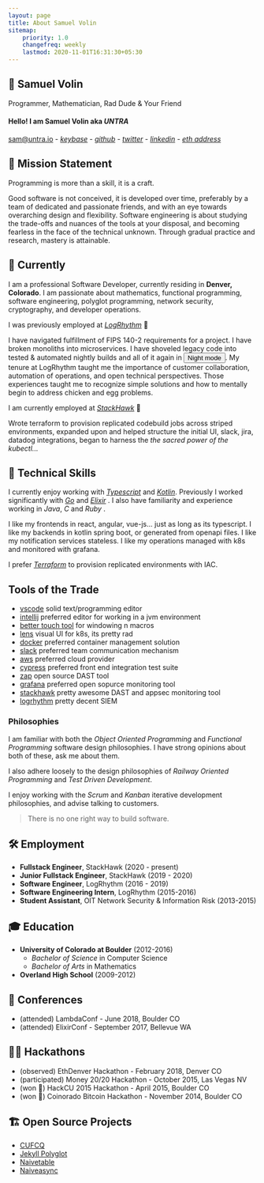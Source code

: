 ```yaml
---
layout: page
title: About Samuel Volin
sitemap:
    priority: 1.0
    changefreq: weekly
    lastmod: 2020-11-01T16:31:30+05:30
---
```

## 💎 Samuel Volin
Programmer, Mathematician, Rad Dude & Your Friend

#### Hello! I am **Samuel Volin** aka _UNTRA_
<sam@untra.io> - [_keybase_](https://keybase.io/untra) - [_github_](https://github.com/untra) - [_twitter_](https://twitter.com/untra) - [_linkedin_](https://www.linkedin.com/in/untra/) - [_eth address_](https://etherscan.io/address/0x0570b8f2ee4dc8b710bf0c18269b3902857cfdca)

## 🏁 Mission Statement

Programming is more than a skill, it is a craft.

Good software is not conceived, it is developed over time, preferably by a team of dedicated and passionate friends, and with an eye towards overarching design and flexibility. Software engineering is about studying the trade-offs and nuances of the tools at your disposal, and becoming fearless in the face of the technical unknown. Through gradual practice and research, mastery is attainable.

## 🌄 Currently

I am a professional Software Developer, currently residing in **Denver, Colorado**. I am passionate about mathematics, functional programming, software engineering, polyglot programming, network security, cryptography, and developer operations.

I was previously employed at [_LogRhythm_](https://logrhythm.com/) 💠

I have navigated fulfillment of FIPS 140-2 requirements for a project. I have broken monoliths into microservices. I have shoveled legacy code into tested & automated nightly builds and all of it again in <button dark-toggle aria-hidden>Night mode</button>. My tenure at LogRhythm taught me the importance of customer collaboration, automation of operations, and open technical perspectives. Those experiences taught me to recognize simple solutions and how to mentally begin to address chicken and egg problems.

I am currently employed at [_StackHawk_](https://stackhawk.com) 🦅

Wrote terraform to provision replicated codebuild jobs across striped environments, expanded upon and helped structure the initial UI, slack, jira, datadog integrations, began to harness the _the sacred power of the kubectl..._

## 🤹 Technical Skills

I currently enjoy working with [_Typescript_](https://www.typescriptlang.org/) and [_Kotlin_](https://kotlinlang.org/). Previously I worked significantly with [_Go_](https://golang.org/) and [_Elixir_](https://elixir-lang.org/) . I also have familiarity and experience working in _Java_, _C_ and _Ruby_ .

I like my frontends in react, angular, vue-js... just as long as its typescript. 
I like my backends in kotlin spring boot, or generated from openapi files. 
I like my notification services stateless. 
I like my operations managed with k8s and monitored with grafana. 

I prefer [_Terraform_](https://terraform.io) to provision replicated environments with IAC. 

## Tools of the Trade

* [vscode](https://code.visualstudio.com/) solid text/programming editor
* [intellij](https://www.jetbrains.com/idea/) preferred editor for working in a jvm environment
* [better touch tool](https://folivora.ai/) for windowing n macros
* [lens](https://k8slens.dev/) visual UI for k8s, its pretty rad
* [docker](https://www.docker.com/) preferred container management solution
* [slack](https://slack.com/) preferred team communication mechanism
* [aws](https://aws.amazon.com/) preferred cloud provider
* [cypress](https://www.cypress.io/) preferred front end integration test suite
* [zap](https://owasp.org/www-project-zap/) open source DAST tool
* [grafana](https://grafana.com/) preferred open sopurce monitoring tool
* [stackhawk](https://www.stackhawk.com/) pretty awesome DAST and appsec monitoring tool
* [logrhythm](https://www.logrhythm.com/) pretty decent SIEM

### Philosophies

I am familiar with both the _Object Oriented Programming_ and _Functional Programming_
 software design philosophies. I have strong opinions about both of these, ask me about them.

I also adhere loosely to the design philosophies of _Railway Oriented Programming_ and _Test Driven Development_.

I enjoy working with the _Scrum_ and _Kanban_ iterative development philosophies, and advise talking to customers.

> There is no one right way to build software.

## 🛠️ Employment
*  **Fullstack Engineer**, StackHawk (2020 - present)
*  **Junior Fullstack Engineer**, StackHawk (2019 - 2020)
*  **Software Engineer**, LogRhythm (2016 - 2019)
*  **Software Engineering Intern**, LogRhythm (2015-2016)
*  **Student Assistant**, OIT Network Security & Information Risk (2013-2015)

## 🎓 Education
* **University of Colorado at Boulder** (2012-2016)
  * _Bachelor of Science_ in Computer Science
  * _Bachelor of Arts_ in Mathematics
* **Overland High School** (2009-2012)

## 🏨 Conferences
* (attended) LambdaConf - June 2018, Boulder CO
* (attended) ElixirConf - September 2017, Bellevue WA

## 👨‍💻 Hackathons
* (observed) EthDenver Hackathon - February 2018, Denver CO
* (participated) Money 20/20 Hackathon - October 2015, Las Vegas NV
* (won 🥈) HackCU 2015 Hackathon - April 2015, Boulder CO
* (won 🥉) Coinorado Bitcoin Hackathon - November 2014, Boulder CO

## 🏗️ Open Source Projects
* [CUFCQ](https://github.com/cufcq/cufcq)
* [Jekyll Polyglot](https://github.com/untra/polyglot)
* [Naivetable](https://github.com/untra/naivetable)
* [Naiveasync](https://github.com/untra/naiveasync)
